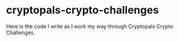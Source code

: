# cryptopals-crypto-challenges
Here is the code I write as I work my way through Cryptopals Crypto Challenges. 
